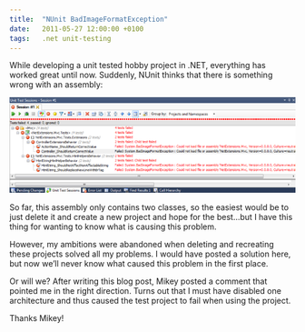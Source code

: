 ```yaml
---
title:  "NUnit BadImageFormatException"
date:   2011-05-27 12:00:00 +0100
tags: 	.net unit-testing
---
```



While developing a unit tested hobby project in .NET, everything has worked great
until now. Suddenly, NUnit thinks that there is something wrong with an assembly:

![BadImageFormatException](/assets/blog/2011-05-27.png)

So far, this assembly only contains two classes, so the easiest would be to just
delete it and create a new project and hope for the best...but I have this thing
for wanting to know what is causing this problem.

However, my ambitions were abandoned when deleting and recreating these projects
solved all my problems. I would have posted a solution here, but now we’ll never
know what caused this problem in the first place.

Or will we? After writing this blog post, Mikey posted a comment that pointed me
in the right direction. Turns out that I must have disabled one architecture and
thus caused the test project to fail when using the project.

Thanks Mikey!